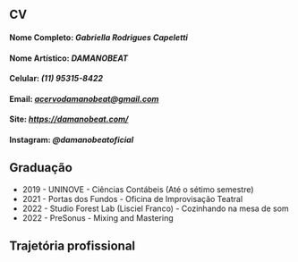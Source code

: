 ## CV

#### Nome Completo: *Gabriella Rodrigues Capeletti*
#### Nome Artístico: *DAMANOBEAT*
#### Celular: *(11) 95315-8422*
#### Email: *acervodamanobeat@gmail.com*
#### Site: *https://damanobeat.com/*
#### Instagram: *@damanobeatoficial*

## Graduação
+ 2019 - UNINOVE - Ciências Contábeis (Até o sétimo semestre)
+ 2021 - Portas dos Fundos - Oficina de Improvisação Teatral 
+ 2022 - Studio Forest Lab (Lisciel Franco) - Cozinhando na mesa de som
+ 2022 - PreSonus - Mixing and Mastering

## Trajetória profissional
